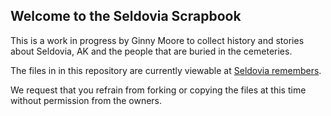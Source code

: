 ## Welcome to the Seldovia Scrapbook

This is a work in progress by Ginny Moore to collect history and stories about Seldovia, AK and the people that are buried in the cemeteries.

The files in in this repository are currently viewable at [Seldovia remembers](https://seldoviaremembers.info/).

We request that you refrain from forking or copying the files at this time without permission from the owners.
